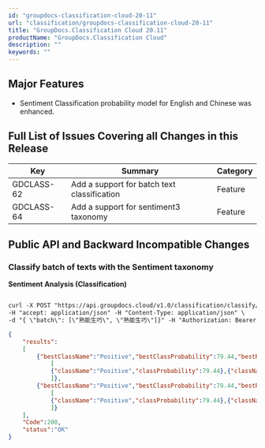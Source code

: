 ```yaml
---
id: "groupdocs-classification-cloud-20-11"
url: "classification/groupdocs-classification-cloud-20-11"
title: "GroupDocs.Classification Cloud 20.11"
productName: "GroupDocs.Classification Cloud"
description: ""
keywords: ""
---
```


## Major Features ##

* Sentiment Classification probability model for English and Chinese was enhanced.


## Full List of Issues Covering all Changes in this Release ##

|Key|Summary|Category
|---|---|---
|GDCLASS-62|Add a support for batch text classification|Feature
|GDCLASS-64|Add a support for sentiment3 taxonomy|Feature

## Public API and Backward Incompatible Changes ##

### Classify batch of texts with the Sentiment taxonomy ###

**Sentiment Analysis (Classification)**

```html 

curl -X POST "https://api.groupdocs.cloud/v1.0/classification/classify/batch?BestClassesCount#1&Taxonomy#sentiment" \
-H "accept: application/json" -H "Content-Type: application/json" \
-d "{ \"batch\": [\"熟能生巧\", \"熟能生巧\"]}" -H "Authorization: Bearer [Access_token]"

 ```

```json 
{
	"results":
	[
		{"bestClassName":"Positive","bestClassProbability":79.44,"bestResults":
			[
			{"className":"Positive","classProbability":79.44},{"className":"Neutral","classProbability":11.34},{"className":"Negative","classProbability":9.22}
			]},
		{"bestClassName":"Positive","bestClassProbability":79.44,"bestResults":
			[
			{"className":"Positive","classProbability":79.44},{"className":"Neutral","classProbability":11.34},{"className":"Negative","classProbability":9.22}
			]}
	],
	"Code":200,
	"status":"OK"
}
 ```